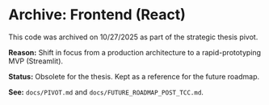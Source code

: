 # Archive: Frontend (React)

This code was archived on 10/27/2025 as part of the strategic thesis pivot.

**Reason:** Shift in focus from a production architecture to a rapid-prototyping MVP (Streamlit).

**Status:** Obsolete for the thesis. Kept as a reference for the future roadmap.

**See:** `docs/PIVOT.md` and `docs/FUTURE_ROADMAP_POST_TCC.md`.
